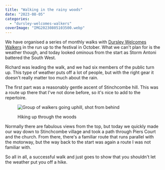 ```yaml
---
title: "Walking in the rainy woods"
date: "2023-08-05"
categories: 
  - "dursley-welcomes-walkers"
coverImage: "IMG20230805103500.webp"
---
```


We have organised a series of monthly walks with [Dursley Welcomes Walkers](https://dursleywelcomeswalkers.org.uk/) in the run up to the festival in October. What we can't plan for is the weather though, and today looked ominous from the start as Storm Antoni battered the South West.

Richard was leading the walk, and we had six members of the public turn up. This type of weather puts off a lot of people, but with the right gear it doesn't really matter too much about the rain.

The first part was a reasonably gentle ascent of Stinchcombe hill. This was a route up there that I've not done before, so it's nice to add to the repertoire.

<figure>

![Group of walkers going uphill, shot from behind](images/IMG20230805103448-1024x768.webp)

<figcaption>

Hiking up through the woods

</figcaption>

</figure>

Normally there are fabulous views from the top, but today we quickly made our way down to Stinchcombe village and took a path through Piers Court and the church. From there, there's a familiar route that runs parallel with the motorway, but the way back to the start was again a route I was not familiar with.

So all in all, a successful walk and just goes to show that you shouldn't let the weather put you off a hike.
